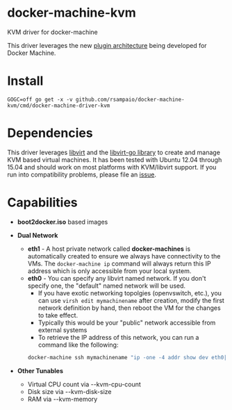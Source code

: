# docker-machine-kvm
KVM driver for docker-machine

This driver leverages the new [plugin architecture](https://github.com/docker/machine/issues/1626) being
developed for Docker Machine.

# Install

```
GOGC=off go get -x -v github.com/rsampaio/docker-machine-kvm/cmd/docker-machine-driver-kvm
```

# Dependencies

This driver leverages [libvirt](http://libvirt.org/) and the [libvirt-go
library](https://github.com/alexzorin/libvirt-go) to create and manage
KVM based virtual machines.  It has been tested with Ubuntu 12.04 through 15.04
and should work on most platforms with KVM/libvirt support.  If you run into
compatibility problems, please file an [issue](https://github.com/dhiltgen/docker-machine-kvm/issues).


# Capabilities
* **boot2docker.iso** based images
* **Dual Network**
    * **eth1** - A host private network called **docker-machines** is automatically created to ensure we always have connectivity to the VMs.  The `docker-machine ip` command will always return this IP address which is only accessible from your local system.
    * **eth0** - You can specify any libvirt named network.  If you don't specify one, the "default" named network will be used.
        * If you have exotic networking topolgies (openvswitch, etc.), you can use `virsh edit mymachinename` after creation, modify the first network definition by hand, then reboot the VM for the changes to take effect.
        * Typically this would be your "public" network accessible from external systems
        * To retrieve the IP address of this network, you can run a command like the following:
        ```bash
        docker-machine ssh mymachinename "ip -one -4 addr show dev eth0|cut -f7 -d' '"
        ```

* **Other Tunables**
    * Virtual CPU count via --kvm-cpu-count
    * Disk size via --kvm-disk-size
    * RAM via --kvm-memory

